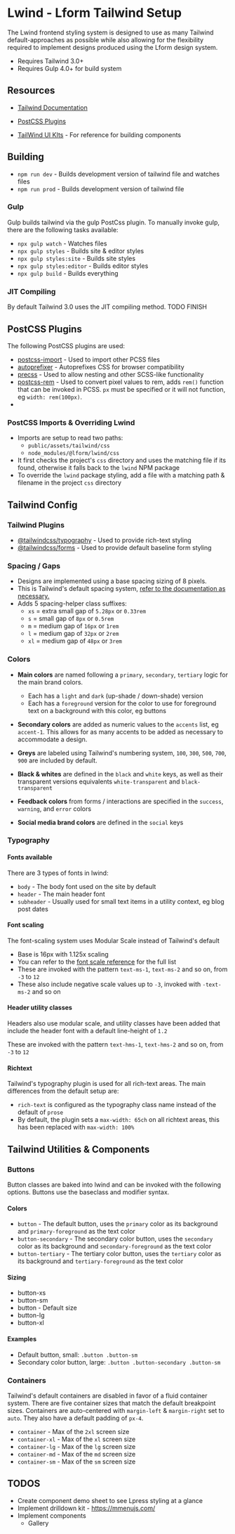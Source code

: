 # Lwind - Lform Tailwind Setup

The Lwind frontend styling system is designed to use as many Tailwind default-approaches as possible while also allowing
for the flexibility required to implement designs produced using the Lform design system.

-   Requires Tailwind 3.0+
-   Requires Gulp 4.0+ for build system

## Resources

-   [Tailwind Documentation](https://tailwindcss.com/docs)

-   [PostCSS Plugins](https://github.com/postcss/postcss)

-   [TailWind UI KIts](https://www.tailwindawesome.com/?type=kit) - For reference for building components

## Building

-   `npm run dev` - Builds development version of tailwind file and watches files
-   `npm run prod` - Builds development version of tailwind file

### Gulp

Gulp builds tailwind via the gulp PostCss plugin. To manually invoke gulp, there are the following tasks available:

-   `npx gulp watch` - Watches files
-   `npx gulp styles` - Builds site & editor styles
-   `npx gulp styles:site` - Builds site styles
-   `npx gulp styles:editor` - Builds editor styles
-   `npx gulp build` - Builds everything

### JIT Compiling

By default Tailwind 3.0 uses the JIT compiling method.
TODO FINISH

## PostCSS Plugins

The following PostCSS plugins are used:

-   [postcss-import](https://github.com/postcss/postcss-import) - Used to import other PCSS files
-   [autoprefixer](https://github.com/postcss/autoprefixer) - Autoprefixes CSS for browser compatibility
-   [precss](https://github.com/csstools/precss) - Used to allow nesting and other SCSS-like functionality
-   [postcss-rem](https://github.com/pierreburel/postcss-rem) - Used to convert pixel values to rem, adds `rem()` function that can be invoked in PCSS. `px` must be specified or it will not function, eg `width: rem(100px)`.
-

### PostCSS Imports & Overriding Lwind

-   Imports are setup to read two paths:
    -   `public/assets/tailwind/css`
    -   `node_modules/@lform/lwind/css`
-   It first checks the project's `css` directory and uses the matching file if its found, otherwise it falls back to the `lwind` NPM package
-   To override the `lwind` package styling, add a file with a matching path & filename in the project `css` directory

## Tailwind Config

### Tailwind Plugins

-   [@tailwindcss/typography](https://github.com/tailwindlabs/tailwindcss-typography) - Used to provide rich-text styling
-   [@tailwindcss/forms](https://github.com/tailwindlabs/tailwindcss-forms) - Used to provide default baseline form styling

### Spacing / Gaps

-   Designs are implemented using a base spacing sizing of 8 pixels.
-   This is Tailwind's default spacing system, [refer to the documentation as necessary.](https://tailwindcss.com/docs/customizing-spacing)
-   Adds 5 spacing-helper class suffixes:
    -   `xs` = extra small gap of `5.28px` or `0.33rem`
    -   `s` = small gap of `8px` or `0.5rem`
    -   `m` = medium gap of `16px` or `1rem`
    -   `l` = medium gap of `32px` or `2rem`
    -   `xl` = medium gap of `48px` or `3rem`

### Colors

-   **Main colors** are named following a `primary`, `secondary`, `tertiary` logic for the main brand colors.

    -   Each has a `light` and `dark` (up-shade / down-shade) version
    -   Each has a `foreground` version for the color to use for foreground text on a background with this color, eg buttons

-   **Secondary colors** are added as numeric values to the `accents` list, eg `accent-1`. This allows for as many accents
    to be added as necessary to accommodate a design.
-   **Greys** are labeled using Tailwind's numbering system, `100`, `300`, `500`, `700`, `900` are included by default.
-   **Black & whites** are defined in the `black` and `white` keys, as well as their transparent versions
    equivalents `white-transparent` and `black-transparent`
-   **Feedback colors** from forms / interactions are specified in the `success`, `warning`, and `error` colors
-   **Social media brand colors** are defined in the `social` keys

### Typography

#### Fonts available

There are 3 types of fonts in lwind:

-   `body` - The body font used on the site by default
-   `header` - The main header font
-   `subheader` - Usually used for small text items in a utility context, eg blog post dates

#### Font scaling

The font-scaling system uses Modular Scale instead of Tailwind's default

-   Base is 16px with 1.125x scaling
-   You can refer to the [font scale reference](https://www.modularscale.com/?16&px&1.125) for the full list
-   These are invoked with the pattern `text-ms-1`, `text-ms-2` and so on, from `-3` to `12`
-   These also include negative scale values up to `-3`, invoked with `-text-ms-2` and so on

#### Header utility classes

Headers also use modular scale, and utility classes have been added that include the header font with a default line-height of `1.2`

These are invoked with the pattern `text-hms-1`, `text-hms-2` and so on, from `-3` to `12`

#### Richtext

Tailwind's typography plugin is used for all rich-text areas. The main differences from the default setup are:

-   `rich-text` is configured as the typography class name instead of the default of `prose`
-   By default, the plugin sets a `max-width: 65ch` on all richtext areas, this has been replaced with `max-width: 100%`

## Tailwind Utilities & Components

### Buttons

Button classes are baked into lwind and can be invoked with the following options. Buttons use the baseclass and modifier syntax.

#### Colors

-   `button` - The default button, uses the `primary` color as its background and `primary-foreground` as the text color
-   `button-secondary` - The secondary color button, uses the `secondary` color as its background and `secondary-foreground` as the text color
-   `button-tertiary` - The tertiary color button, uses the `tertiary` color as its background and `tertiary-foreground` as the text color

#### Sizing

-   button-xs
-   button-sm
-   button - Default size
-   button-lg
-   button-xl

#### Examples

-   Default button, small: `.button .button-sm`
-   Secondary color button, large: `.button .button-secondary .button-sm`

### Containers

Tailwind's default containers are disabled in favor of a fluid container system. There are five container sizes that match the default breakpoint sizes. Containers are auto-centered with `margin-left` & `margin-right` set to `auto`. They also have a default padding of `px-4`.

-   `container` - Max of the `2xl` screen size
-   `container-xl` - Max of the `xl` screen size
-   `container-lg` - Max of the `lg` screen size
-   `container-md` - Max of the `md` screen size
-   `container-sm` - Max of the `sm` screen size

## TODOS

-   Create component demo sheet to see Lpress styling at a glance
-   Implement drilldown kit - https://mmenujs.com/
-   Implement components
    -   Gallery
